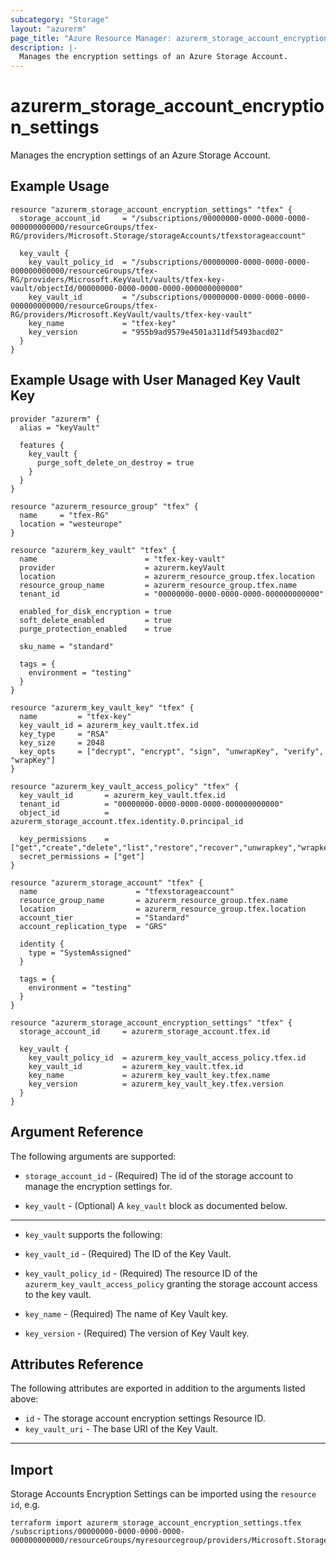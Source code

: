```yaml
---
subcategory: "Storage"
layout: "azurerm"
page_title: "Azure Resource Manager: azurerm_storage_account_encryption_settings"
description: |-
  Manages the encryption settings of an Azure Storage Account.
---
```


# azurerm_storage_account_encryption_settings

Manages the encryption settings of an Azure Storage Account.

## Example Usage

```hcl
resource "azurerm_storage_account_encryption_settings" "tfex" {
  storage_account_id     = "/subscriptions/00000000-0000-0000-0000-000000000000/resourceGroups/tfex-RG/providers/Microsoft.Storage/storageAccounts/tfexstorageaccount"

  key_vault {
    key_vault_policy_id  = "/subscriptions/00000000-0000-0000-0000-000000000000/resourceGroups/tfex-RG/providers/Microsoft.KeyVault/vaults/tfex-key-vault/objectId/00000000-0000-0000-0000-000000000000"
    key_vault_id         = "/subscriptions/00000000-0000-0000-0000-000000000000/resourceGroups/tfex-RG/providers/Microsoft.KeyVault/vaults/tfex-key-vault"
    key_name             = "tfex-key"
    key_version          = "955b9ad9579e4501a311df5493bacd02"
  }
}
```

## Example Usage with User Managed Key Vault Key

```hcl
provider "azurerm" {
  alias = "keyVault"

  features {
    key_vault {
      purge_soft_delete_on_destroy = true
    }
  }
}

resource "azurerm_resource_group" "tfex" {
  name     = "tfex-RG"
  location = "westeurope"
}

resource "azurerm_key_vault" "tfex" {
  name                        = "tfex-key-vault"
  provider                    = azurerm.keyVault
  location                    = azurerm_resource_group.tfex.location
  resource_group_name         = azurerm_resource_group.tfex.name
  tenant_id                   = "00000000-0000-0000-0000-000000000000"
  
  enabled_for_disk_encryption = true
  soft_delete_enabled         = true
  purge_protection_enabled    = true

  sku_name = "standard"

  tags = {
    environment = "testing"
  }
}

resource "azurerm_key_vault_key" "tfex" {
  name         = "tfex-key"
  key_vault_id = azurerm_key_vault.tfex.id
  key_type     = "RSA"
  key_size     = 2048
  key_opts     = ["decrypt", "encrypt", "sign", "unwrapKey", "verify", "wrapKey"]
}

resource "azurerm_key_vault_access_policy" "tfex" {
  key_vault_id       = azurerm_key_vault.tfex.id
  tenant_id          = "00000000-0000-0000-0000-000000000000"
  object_id          = azurerm_storage_account.tfex.identity.0.principal_id

  key_permissions    = ["get","create","delete","list","restore","recover","unwrapkey","wrapkey","purge","encrypt","decrypt","sign","verify"]
  secret_permissions = ["get"]
}

resource "azurerm_storage_account" "tfex" {
  name                      = "tfexstorageaccount"
  resource_group_name       = azurerm_resource_group.tfex.name
  location                  = azurerm_resource_group.tfex.location
  account_tier              = "Standard"
  account_replication_type  = "GRS"

  identity {
    type = "SystemAssigned"
  }

  tags = {
    environment = "testing"
  }
}

resource "azurerm_storage_account_encryption_settings" "tfex" {
  storage_account_id     = azurerm_storage_account.tfex.id

  key_vault {
    key_vault_policy_id  = azurerm_key_vault_access_policy.tfex.id
    key_vault_id         = azurerm_key_vault.tfex.id
    key_name             = azurerm_key_vault_key.tfex.name
    key_version          = azurerm_key_vault_key.tfex.version
  }
}
```

## Argument Reference

The following arguments are supported:

* `storage_account_id` - (Required) The id of the storage account to manage the encryption settings for.

* `key_vault` - (Optional) A `key_vault` block as documented below.

---

* `key_vault` supports the following:

* `key_vault_id` - (Required) The ID of the Key Vault.
* `key_vault_policy_id` - (Required) The resource ID of the `azurerm_key_vault_access_policy` granting the storage account access to the key vault.
* `key_name` - (Required) The name of Key Vault key.
* `key_version` - (Required) The version of Key Vault key.

## Attributes Reference

The following attributes are exported in addition to the arguments listed above:

* `id` - The storage account encryption settings Resource ID.
* `key_vault_uri` - The base URI of the Key Vault.

---

## Import

Storage Accounts Encryption Settings can be imported using the `resource id`, e.g.

```shell
terraform import azurerm_storage_account_encryption_settings.tfex /subscriptions/00000000-0000-0000-0000-000000000000/resourceGroups/myresourcegroup/providers/Microsoft.Storage/storageAccounts/myaccount
```